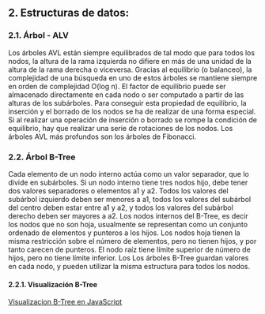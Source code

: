 ## 2. Estructuras de datos:

### 2.1. Árbol - ALV

Los árboles AVL están siempre equilibrados de tal modo que para todos los nodos, la altura de la rama izquierda no difiere en más de una unidad de la altura de la rama derecha o viceversa.
Gracias al equilibrio (o balanceo), la complejidad de una búsqueda en uno de estos árboles se mantiene siempre en orden de complejidad O(log n).
El factor de equilibrio puede ser almacenado directamente en cada nodo o ser computado a partir de las alturas de los subárboles.
Para conseguir esta propiedad de equilibrio, la inserción y el borrado de los nodos se ha de realizar de una forma especial.
Si al realizar una operación de inserción o borrado se rompe la condición de equilibrio, hay que realizar una serie de rotaciones de los nodos.
Los árboles AVL más profundos son los árboles de Fibonacci.

### 2.2. Árbol B-Tree

Cada elemento de un nodo interno actúa como un valor separador, que lo divide en subárboles. Si un nodo interno tiene tres nodos hijo, debe tener dos valores separadores o elementos a1 y a2. Todos los valores del subárbol izquierdo deben ser menores a a1, todos los valores del subárbol del centro deben estar entre a1 y a2, y todos los valores del subárbol derecho deben ser mayores a a2.
Los nodos internos del B-Tree, es decir los nodos que no son hoja, usualmente se representan como un conjunto ordenado de elementos y punteros a los hijos.
Los nodos hoja tienen la misma restricción sobre el número de elementos, pero no tienen hijos, y por tanto carecen de punteros.
El nodo raíz tiene límite superior de número de hijos, pero no tiene límite inferior.
Los Los árboles B-Tree guardan valores en cada nodo, y pueden utilizar la misma estructura para todos los nodos.

#### 2.2.1. Visualización B-Tree

<a href="https://josuemzx.github.io/Implementacion_AVL_y_B-Tree/">Visualizacion B-Tree en JavaScript</a>
